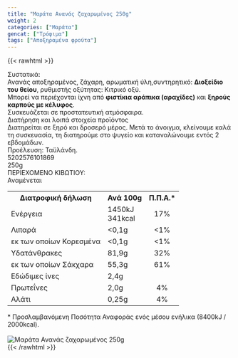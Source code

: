 ```yaml
---
title: "Μαράτα Ανανάς ζαχαρωμένος 250g"
weight: 2
categories: ["Μαράτα"]
gencat: ["Τρόφιμα"]
tags: ["Αποξηραμένα φρούτα"]
---
```

{{< rawhtml >}}

<div class="sload239"><div class="product"><div id="sistatika">Συστατικά:</div><div class="alltext">Ανανάς αποξηραμένος, ζάχαρη, αρωματική ύλη,συντηρητικό: <b>Διοξείδιο του θείου</b>, ρυθμιστής οξύτητας: Κιτρικό οξύ.<br>Μπορεί να περιέχονται ίχνη από <b>φιστίκια αράπικα (αραχίδες)</b> και <b>ξηρούς καρπούς με κέλυφος</b>.<br>Συσκευάζεται σε προστατευτική ατμόσφαιρα.</div><div id="loipa">Διατήρηση και λοιπά στοιχεία προϊόντος</div><div class="alltext">Διατηρείται σε ξηρό και δροσερό μέρος. Μετά το άνοιγμα, κλείνουμε καλά τη συσκευασία, τη διατηρούμε στο ψυγείο και καταναλώνουμε εντός 2 εβδομάδων.<br>Προέλευση: Ταϋλάνδη.</div><div id="barcode"><div id="barimage1"></div><span id="bartext">5202576101869</span></div><div id="varos"><div id="varosimage1"></div><span id="varostext">250g</span></div><div id="kivotio">ΠΕΡΙΕΧΟΜΕΝΟ ΚΙΒΩΤΙΟΥ:<br>Αναμένεται</div><div class="tabout"><table id="diatable"><tbody><tr><th>Διατροφική δήλωση</th><th>Ανά 100g</th><th>Π.Π.Α.*</th></tr><tr><td class="texr2">Ενέργεια</td><td class="texr">1450kJ<br>341kcal</td><td class="texr" style="text-align:center">17%</td></tr><tr><td class="texr2">Λιπαρά</td><td class="texr">&lt;0,1g</td><td class="texr" style="text-align:center">&lt;1%</td></tr><tr><td class="gray">εκ των οποίων Κορεσµένα</td><td class="gray2">&lt;0,1g</td><td class="gray2" style="text-align:center">&lt;1%</td></tr><tr><td class="texr2">Yδατάνθρακες</td><td class="texr">81,9g</td><td class="texr" style="text-align:center">32%</td></tr><tr><td class="gray">εκ των οποίων Σάκχαρα</td><td class="gray2">55,3g</td><td class="gray2" style="text-align:center">61%</td></tr><tr><td class="texr2">Eδώδιμες ίνες</td><td class="texr">2,4g</td><td class="texr" style="text-align:center"></td></tr><tr><td class="texr2">Πρωτεΐνες</td><td class="texr">2,0g</td><td class="texr" style="text-align:center">4%</td></tr><tr><td class="texr2">Αλάτι</td><td class="texr">0,25g</td><td class="texr" style="text-align:center">4%</td></tr></tbody></table></div><div class="alltext">* Προσλαμβανόμενη Ποσότητα Αναφοράς ενός μέσου ενήλικα (8400kJ / 2000kcal).</div><br><div class="pimg"><img alt="Μαράτα Ανανάς ζαχαρωμένος 250g" title="Μαράτα Ανανάς ζαχαρωμένος 250g" src="/media/images/marata-ananas-zaxarwmenos-250g.jpg"></div></div></div>
{{< /rawhtml >}}


